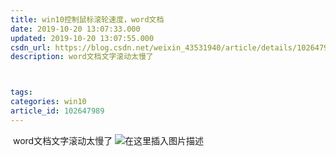 ```yaml
---
title: win10控制鼠标滚轮速度，word文档
date: 2019-10-20 13:07:33.000
updated: 2019-10-20 13:07:55.000
csdn_url: https://blog.csdn.net/weixin_43531940/article/details/102647989
description: word文档文字滚动太慢了



tags: 
categories: win10
article_id: 102647989
---
```

﻿
word文档文字滚动太慢了
![在这里插入图片描述](http://img.yayi.site/csdn/2019102013071362.png-watermaskStyle)
